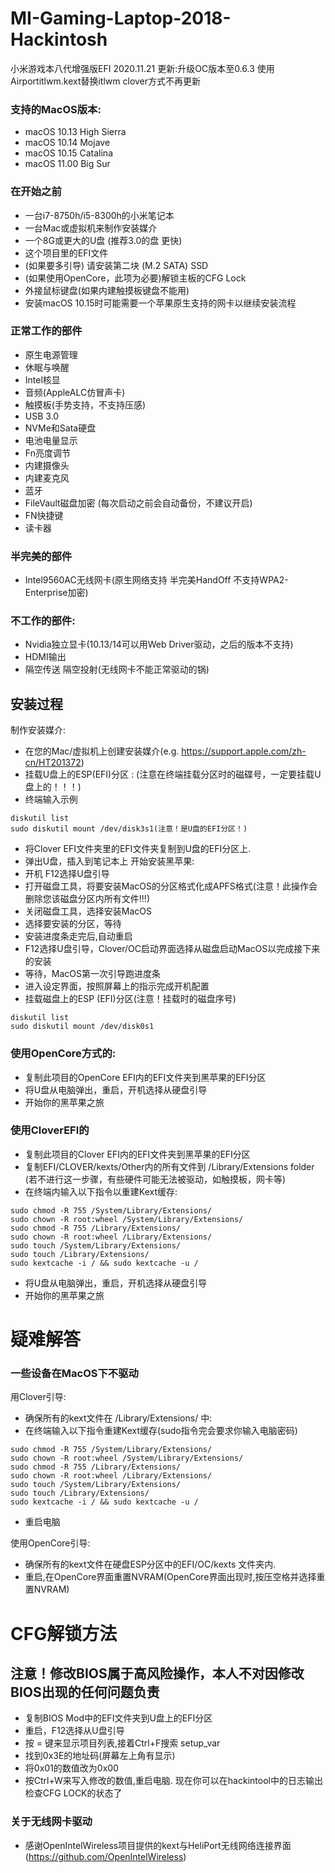 # MI-Gaming-Laptop-2018-Hackintosh
小米游戏本八代增强版EFI
2020.11.21 更新:升级OC版本至0.6.3 
使用Airportitlwm.kext替换itlwm
clover方式不再更新

### 支持的MacOS版本:
* macOS 10.13 High Sierra
* macOS 10.14 Mojave
* macOS 10.15 Catalina
* macOS 11.00 Big Sur

### 在开始之前
* 一台i7-8750h/i5-8300h的小米笔记本
* 一台Mac或虚拟机来制作安装媒介
* 一个8G或更大的U盘 (推荐3.0的盘 更快)
* 这个项目里的EFI文件
* (如果要多引导) 请安装第二块 (M.2 SATA) SSD
* (如果使用OpenCore，此项为必要)解锁主板的CFG Lock
* 外接鼠标键盘(如果内建触摸板键盘不能用)
* 安装macOS 10.15时可能需要一个苹果原生支持的网卡以继续安装流程

### 正常工作的部件
* 原生电源管理
* 休眠与唤醒
* Intel核显
* 音频(AppleALC仿冒声卡)
* 触摸板(手势支持，不支持压感)
* USB 3.0
* NVMe和Sata硬盘
* 电池电量显示
* Fn亮度调节
* 内建摄像头
* 内建麦克风 
* 蓝牙
* FileVault磁盘加密 (每次启动之前会自动备份，不建议开启)
* FN快捷键
* 读卡器

### 半完美的部件
* Intel9560AC无线网卡(原生网络支持 半完美HandOff 不支持WPA2-Enterprise加密)

### 不工作的部件:
* Nvidia独立显卡(10.13/14可以用Web Driver驱动，之后的版本不支持)
* HDMI输出
* 隔空传送 隔空投射(无线网卡不能正常驱动的锅)

## 安装过程
制作安装媒介:
* 在您的Mac/虚拟机上创建安装媒介(e.g. https://support.apple.com/zh-cn/HT201372)
* 挂载U盘上的ESP(EFI)分区 : (注意在终端挂载分区时的磁碟号，一定要挂载U盘上的！！！)
* 终端输入示例
```
diskutil list
sudo diskutil mount /dev/disk3s1(注意！是U盘的EFI分区！)
```

* 将Clover EFI文件夹里的EFI文件夹复制到U盘的EFI分区上.
* 弹出U盘，插入到笔记本上
开始安装黑苹果:
* 开机 F12选择U盘引导
* 打开磁盘工具，将要安装MacOS的分区格式化成APFS格式(注意！此操作会删除您该磁盘分区内所有文件!!!)
* 关闭磁盘工具，选择安装MacOS
* 选择要安装的分区，等待
* 安装进度条走完后,自动重启
* F12选择U盘引导，Clover/OC启动界面选择从磁盘启动MacOS以完成接下来的安装
* 等待，MacOS第一次引导跑进度条
* 进入设定界面，按照屏幕上的指示完成开机配置
* 挂载磁盘上的ESP (EFI)分区(注意！挂载时的磁盘序号)

```
diskutil list
sudo diskutil mount /dev/disk0s1
```
### 使用OpenCore方式的:
* 复制此项目的OpenCore EFI内的EFI文件夹到黑苹果的EFI分区
* 将U盘从电脑弹出，重启，开机选择从硬盘引导
* 开始你的黑苹果之旅
### 使用CloverEFI的
* 复制此项目的Clover EFI内的EFI文件夹到黑苹果的EFI分区
* 复制EFI/CLOVER/kexts/Other内的所有文件到 /Library/Extensions folder (若不进行这一步骤，有些硬件可能无法被驱动，如触摸板，网卡等)
* 在终端内输入以下指令以重建Kext缓存:

```
sudo chmod -R 755 /System/Library/Extensions/
sudo chown -R root:wheel /System/Library/Extensions/
sudo chmod -R 755 /Library/Extensions/
sudo chown -R root:wheel /Library/Extensions/
sudo touch /System/Library/Extensions/
sudo touch /Library/Extensions/
sudo kextcache -i / && sudo kextcache -u /
```
* 将U盘从电脑弹出，重启，开机选择从硬盘引导
* 开始你的黑苹果之旅



# 疑难解答
### 一些设备在MacOS下不驱动
用Clover引导:
* 确保所有的kext文件在 /Library/Extensions/ 中:
* 在终端输入以下指令重建Kext缓存(sudo指令完会要求你输入电脑密码)
```
sudo chmod -R 755 /System/Library/Extensions/
sudo chown -R root:wheel /System/Library/Extensions/
sudo chmod -R 755 /Library/Extensions/
sudo chown -R root:wheel /Library/Extensions/
sudo touch /System/Library/Extensions/
sudo touch /Library/Extensions/
sudo kextcache -i / && sudo kextcache -u /
```
* 重启电脑

使用OpenCore引导:
*  确保所有的kext文件在硬盘ESP分区中的EFI/OC/kexts 文件夹内.
*  重启,在OpenCore界面重置NVRAM(OpenCore界面出现时,按压空格并选择重置NVRAM)

# CFG解锁方法
## 注意！修改BIOS属于高风险操作，本人不对因修改BIOS出现的任何问题负责  
  
- 复制BIOS Mod中的EFI文件夹到U盘上的EFI分区
- 重启，F12选择从U盘引导
- 按 = 键来显示项目列表,接着Ctrl+F搜索 setup_var
- 找到0x3E的地址码(屏幕左上角有显示)     
- 将0x01的数值改为0x00 
- 按Ctrl+W来写入修改的数值,重启电脑. 
   现在你可以在hackintool中的日志输出检查CFG LOCK的状态了  

### 关于无线网卡驱动
* 感谢OpenIntelWireless项目提供的kext与HeliPort无线网络连接界面(https://github.com/OpenIntelWireless)
